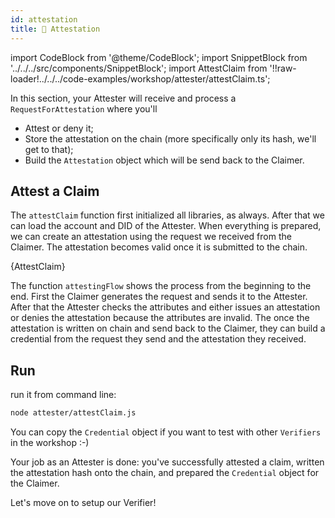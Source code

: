 ```yaml
---
id: attestation
title: 🧾 Attestation
---
```


import CodeBlock from '@theme/CodeBlock';
import SnippetBlock from '../../../src/components/SnippetBlock';
import AttestClaim from '!!raw-loader!../../../code-examples/workshop/attester/attestClaim.ts';

In this section, your <span class="label-role attester">Attester</span> will receive and process a `RequestForAttestation` where you'll

- Attest or deny it;
- Store the attestation on the chain (more specifically only its hash, we'll get to that);
- Build the `Attestation` object which will be send back to the <span class="label-role claimer">Claimer</span>.

## Attest a Claim

The `attestClaim` function first initialized all libraries, as always.
After that we can load the account and DID of the <span class="label-role attester">Attester</span>.
When everything is prepared, we can create an attestation using the request we received from the <span class="label-role claimer">Claimer</span>.
The attestation becomes valid once it is submitted to the chain.

<CodeBlock className="language-js" title="attester/attestClaim.js">
  {AttestClaim}
</CodeBlock>

The function `attestingFlow` shows the process from the beginning to the end.
First the <span class="label-role claimer">Claimer</span> generates the request and sends it to the <span class="label-role attester">Attester</span>.
After that the <span class="label-role attester">Attester</span> checks the attributes and either issues an attestation or denies the attestation because the attributes are invalid.
The once the attestation is written on chain and send back to the <span class="label-role claimer">Claimer</span>, they can build a credential from the request they send and the attestation they received.

## Run

run it from command line:

```bash
node attester/attestClaim.js
```

You can copy the `Credential` object if you want to test with other `Verifiers` in the workshop :-)

Your job as an <span class="label-role attester">Attester</span> is done: you've successfully attested a claim, written the attestation hash onto the chain, and prepared the `Credential` object for the <span class="label-role claimer">Claimer</span>.

Let's move on to setup our <span class="label-role verifier">Verifier</span>!
